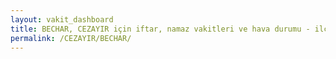 ```yaml
---
layout: vakit_dashboard
title: BECHAR, CEZAYIR için iftar, namaz vakitleri ve hava durumu - ilçe/eyalet seç
permalink: /CEZAYIR/BECHAR/
---
```


<script type="text/javascript">
  var GLOBAL_COUNTRY = 'CEZAYIR';
  var GLOBAL_CITY = 'BECHAR';
  var GLOBAL_STATE = '';
  var lat = 72;
  var lon = 21;
</script>
